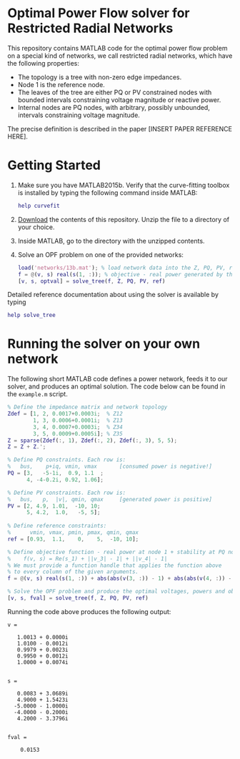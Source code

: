 # Optimal Power Flow solver for Restricted Radial Networks

This repository contains MATLAB code for the optimal power flow problem on a special kind of networks, we call restricted radial networks, which have the following properties:

- The topology is a tree with non-zero edge impedances.
- Node 1 is the reference node.
- The leaves of the tree are  either PQ or PV constrained nodes with bounded intervals constraining voltage magnitude or reactive power.
- Internal nodes are PQ nodes, with arbitrary, possibly unbounded, intervals constraining voltage magnitude.

The precise definition is described in the paper [INSERT PAPER REFERENCE HERE].

# Getting Started

1. Make sure you have MATLAB2015b. Verify that the curve-fitting toolbox is installed by typing the following command inside MATLAB:

   ```matlab
   help curvefit
   ```

2. [Download](https://github.com/alexshtf/trm_opf_solver/archive/master.zip) the contents of this repository. Unzip the file to a directory of your choice.

3. Inside MATLAB, go to the directory with the unzipped contents.

4. Solve an OPF problem on one of the provided networks:

   ```matlab
   load('networks/13b.mat'); % load network data into the Z, PQ, PV, ref variables
   f = @(v, s) real(s(1, :)); % objective - real power generated by the reference node
   [v, s, optval] = solve_tree(f, Z, PQ, PV, ref)
   ```

Detailed reference documentation about using the solver is available by typing
```matlab
help solve_tree
```
# Running the solver on your own network

The following short MATLAB code defines a power network, feeds it to our solver, and produces an optimal solution. The code below can be found in the `example.m` script. 

```matlab
% Define the impedance matrix and network topology
Zdef = [1, 2, 0.0017+0.0003i;  % Z12 
        1, 3, 0.0006+0.0001i;  % Z13
        3, 4, 0.0007+0.0003i;  % Z34
        3, 5, 0.0009+0.0005i]; % Z35
Z = sparse(Zdef(:, 1), Zdef(:, 2), Zdef(:, 3), 5, 5);
Z = Z + Z.';

% Define PQ constraints. Each row is:
%   bus,    p+iq, vmin, vmax       [consumed power is negative!]
PQ = [3,   -5-1i,  0.9, 1.1  ;
      4, -4-0.2i, 0.92, 1.06];

% Define PV constraints. Each row is:
%   bus,   p,  |v|, qmin, qmax     [generated power is positive]
PV = [2, 4.9, 1.01,  -10, 10;
      5, 4.2,  1.0,   -5, 5];
      
% Define reference constraints: 
%      vmin, vmax, pmin, pmax, qmin, qmax      
ref = [0.93,  1.1,    0,    5,  -10, 10];

% Define objective function - real power at node 1 + stability at PQ nodes.
%    f(v, s) = Re(s_1) + ||v_3| - 1| + ||v_4| - 1|
% We must provide a function handle that applies the function above
% to every column of the given arguments.
f = @(v, s) real(s(1, :)) + abs(abs(v(3, :)) - 1) + abs(abs(v(4, :)) - 1);

% Solve the OPF problem and produce the optimal voltages, powers and objective value.
[v, s, fval] = solve_tree(f, Z, PQ, PV, ref)
```

Running the code above produces the following output:

```
v =

   1.0013 + 0.0000i
   1.0100 - 0.0012i
   0.9979 + 0.0023i
   0.9950 + 0.0012i
   1.0000 + 0.0074i


s =

   0.0083 + 3.0689i
   4.9000 + 1.5423i
  -5.0000 - 1.0000i
  -4.0000 - 0.2000i
   4.2000 - 3.3796i


fval =

    0.0153
```


